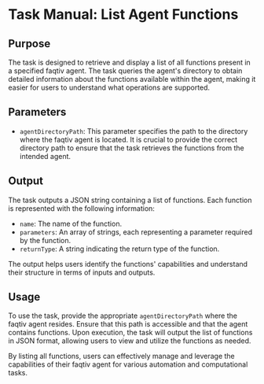 # Task Manual: List Agent Functions

## Purpose

The task is designed to retrieve and display a list of all functions present in a specified faqtiv agent. The task queries the agent's directory to obtain detailed information about the functions available within the agent, making it easier for users to understand what operations are supported.

## Parameters

- `agentDirectoryPath`: This parameter specifies the path to the directory where the faqtiv agent is located. It is crucial to provide the correct directory path to ensure that the task retrieves the functions from the intended agent.

## Output

The task outputs a JSON string containing a list of functions. Each function is represented with the following information:

- `name`: The name of the function.
- `parameters`: An array of strings, each representing a parameter required by the function.
- `returnType`: A string indicating the return type of the function.

The output helps users identify the functions' capabilities and understand their structure in terms of inputs and outputs.

## Usage

To use the task, provide the appropriate `agentDirectoryPath` where the faqtiv agent resides. Ensure that this path is accessible and that the agent contains functions. Upon execution, the task will output the list of functions in JSON format, allowing users to view and utilize the functions as needed.

By listing all functions, users can effectively manage and leverage the capabilities of their faqtiv agent for various automation and computational tasks.